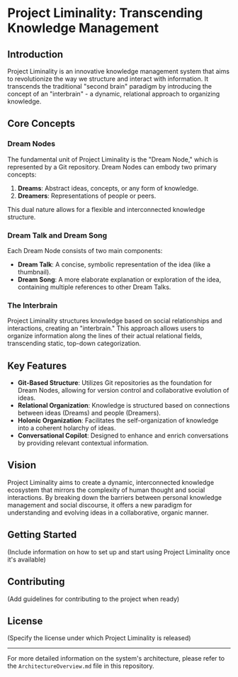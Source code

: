# Project Liminality: Transcending Knowledge Management

## Introduction

Project Liminality is an innovative knowledge management system that aims to revolutionize the way we structure and interact with information. It transcends the traditional "second brain" paradigm by introducing the concept of an "interbrain" - a dynamic, relational approach to organizing knowledge.

## Core Concepts

### Dream Nodes

The fundamental unit of Project Liminality is the "Dream Node," which is represented by a Git repository. Dream Nodes can embody two primary concepts:

1. **Dreams**: Abstract ideas, concepts, or any form of knowledge.
2. **Dreamers**: Representations of people or peers.

This dual nature allows for a flexible and interconnected knowledge structure.

### Dream Talk and Dream Song

Each Dream Node consists of two main components:

- **Dream Talk**: A concise, symbolic representation of the idea (like a thumbnail).
- **Dream Song**: A more elaborate explanation or exploration of the idea, containing multiple references to other Dream Talks.

### The Interbrain

Project Liminality structures knowledge based on social relationships and interactions, creating an "interbrain." This approach allows users to organize information along the lines of their actual relational fields, transcending static, top-down categorization.

## Key Features

- **Git-Based Structure**: Utilizes Git repositories as the foundation for Dream Nodes, allowing for version control and collaborative evolution of ideas.
- **Relational Organization**: Knowledge is structured based on connections between ideas (Dreams) and people (Dreamers).
- **Holonic Organization**: Facilitates the self-organization of knowledge into a coherent holarchy of ideas.
- **Conversational Copilot**: Designed to enhance and enrich conversations by providing relevant contextual information.

## Vision

Project Liminality aims to create a dynamic, interconnected knowledge ecosystem that mirrors the complexity of human thought and social interactions. By breaking down the barriers between personal knowledge management and social discourse, it offers a new paradigm for understanding and evolving ideas in a collaborative, organic manner.

## Getting Started

(Include information on how to set up and start using Project Liminality once it's available)

## Contributing

(Add guidelines for contributing to the project when ready)

## License

(Specify the license under which Project Liminality is released)

---

For more detailed information on the system's architecture, please refer to the `ArchitectureOverview.md` file in this repository.

